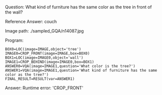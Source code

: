 Question: What kind of furniture has the same color as the tree in front of the wall?

Reference Answer: couch

Image path: ./sampled_GQA/n14087.jpg

Program:

```
BOX0=LOC(image=IMAGE,object='tree')
IMAGE0=CROP_FRONT(image=IMAGE,box=BOX0)
BOX1=LOC(image=IMAGE0,object='wall')
IMAGE1=CROP_BEHIND(image=IMAGE0,box=BOX1)
ANSWER0=VQA(image=IMAGE1,question='What color is the tree?')
ANSWER1=VQA(image=IMAGE1,question='What kind of furniture has the same color as the tree?')
FINAL_RESULT=RESULT(var=ANSWER1)
```
Answer: Runtime error: 'CROP_FRONT'

